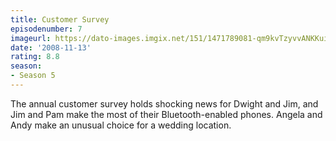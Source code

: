 ```yaml
---
title: Customer Survey
episodenumber: 7
imageurl: https://dato-images.imgix.net/151/1471789081-qm9kvTzyvvANKKui7jve4s1Ilb1.jpg?ixlib=rb-1.1.0&ch=DPR%2CWidth&auto=compress%2Cformat
date: '2008-11-13'
rating: 8.8
season:
- Season 5
---
```


The annual customer survey holds shocking news for Dwight and Jim, and Jim and Pam make the most of their Bluetooth-enabled phones. Angela and Andy make an unusual choice for a wedding location.